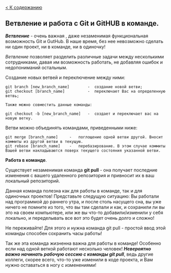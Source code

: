[< К содержанию](/readme.md)

## Ветвление и работа с Git и GitHUB в команде.

***Ветвление***  - очень важная , даже незаменимая функциональная возможность Git и GutHub. В наше время, без нее невозможно сделать ни один проект, ни в команде, ни в одиночку!

*Ветвление* позволяет разделить различные задачи между несколькими сотрудниками, давая им возможность работать, не добавляя ошибок и недопониманий остальным. 

Создание новых ветвей и переключение между ними:

    git branch [new_branch_name]        -  создание новой ветви;
    git checkout [branch_name]          -  переключает Вас на определенную ветвь;

    Также можно совместить данные команды:

    git checkout -b [new_branch_name]   -  создает и переключает вас на новую ветку.

Ветви можно объединять командами, приведенными ниже:

    git merge [branch_name]     -   поглощение одной ветви другой. Вносит коммиты из другой ветви в текущую.
    git rebase [branch_name]    -   перебазирование. В этом случае коммиты Вашей ветви накладываются поверх текущего состояния указанной ветви.

**Работа в команде**.

Существует незаменимая команда **git pull** - она получает последние изменения с вашего удаленного репозитория и привносит их в ваш локальный репозиторий. 

Данная команда полезна как для работы в команде, так и для одиночных проектов! 
Представьте следущую ситуацию: Вы работали над программой до раннего утра, и после столь насущего сна, вы уже ничего не помните из того, что вы там сделали и как, и сохранили ли вы это на своем компьютере, или же вы что-то добавили/изменили у себя локально, и переделывать все вот это будет очень долго и сложно! 

Не переживайте! Для этого и нужна команда git pull - простой ввод этой команды способен сохранить часы работы! 

Так же эта команда жизненна важна для работы в команде! Особенно если над одной веткой работают несколько человек! ***Невероятно важно начинать рабочую сессию с команды git pull***, ведь другие коллеги, скорее всего, что-то уже изменили в коде проекта, и Вам нужно оставаться в ногу с изменениями! 